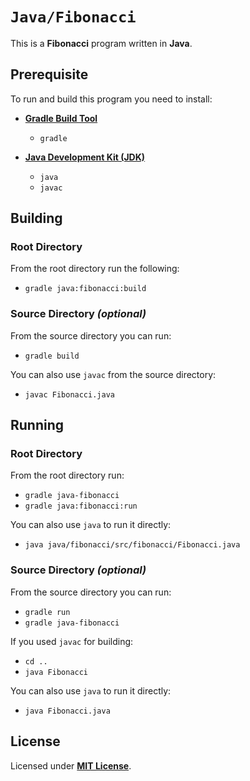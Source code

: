 # `Java/Fibonacci`

This is a **Fibonacci** program written in **Java**.

## Prerequisite

To run and build this program you need to install:

* [**Gradle Build Tool**](https://gradle.org/install/)
  * `gradle`

* [**Java Development Kit (JDK)**](https://sdkman.io/jdks)
  * `java`
  * `javac`

## Building

### Root Directory

From the root directory run the following:

* `gradle java:fibonacci:build`

### Source Directory _(optional)_

From the source directory you can run:

* `gradle build`

You can also use `javac` from the source directory:

* `javac Fibonacci.java`

## Running

### Root Directory

From the root directory run:

* `gradle java-fibonacci`
* `gradle java:fibonacci:run`

You can also use `java` to run it directly:

* `java java/fibonacci/src/fibonacci/Fibonacci.java`

### Source Directory _(optional)_

From the source directory you can run:

* `gradle run`
* `gradle java-fibonacci`

If you used `javac` for building:

* `cd ..`
* `java Fibonacci`

You can also use `java` to run it directly:

* `java Fibonacci.java`

## License

Licensed under [**MIT License**](https://github.com/altersabeh/codes/blob/main/LICENSE).
